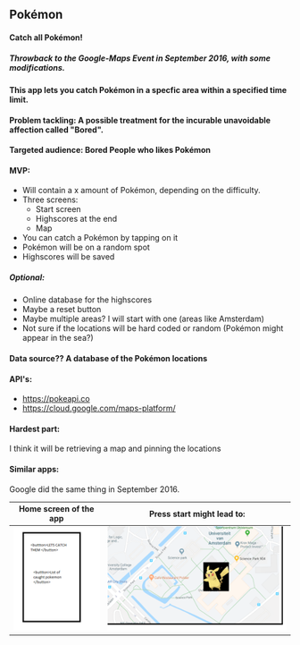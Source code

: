 ## Pokémon 
#### Catch all Pokémon!
##### Throwback to the Google-Maps Event in September 2016, with some modifications.
#### This app lets you catch Pokémon in a specfic area within a specified time limit.
#### Problem tackling: A possible treatment for the incurable unavoidable affection called "Bored".
#### Targeted audience: Bored People who likes Pokémon
#### MVP:
  * Will contain a x amount of Pokémon, depending on the difficulty. 
  * Three screens:
    * Start screen
    * Highscores at the end
    * Map
  * You can catch a Pokémon by tapping on it
  * Pokémon will be on a random spot
  * Highscores will be saved
##### Optional:
  * Online database for the highscores
  * Maybe a reset button
  * Maybe multiple areas? I will start with one (areas like Amsterdam)
  * Not sure if the locations will be hard coded or random (Pokémon might appear in the sea?)
#### Data source?? A database of the Pokémon locations
#### API's:
  * https://pokeapi.co
  * https://cloud.google.com/maps-platform/
#### Hardest part: 
I think it will be retrieving a map and pinning the locations
#### Similar apps: 
Google did the same thing in September 2016.

  Home screen of the app      |  Press start might lead to:
  :-------------------------:|:-------------------------:
  ![alt text](https://github.com/moez-baksi/EindProject/blob/master/doc/prop_Project_2.png)  |  ![alt text](https://github.com/moez-baksi/EindProject/blob/master/doc/prop_Project_1.png)
